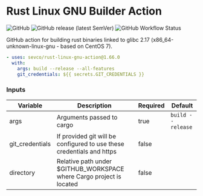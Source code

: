 Rust Linux GNU Builder Action
========================

![GitHub](https://img.shields.io/github/license/sevco/rust-linux-gnu-action)
![GitHub release (latest SemVer)](https://img.shields.io/github/v/release/sevco/rust-linux-gnu-action)
![GitHub Workflow Status](https://img.shields.io/github/workflow/status/sevco/rust-linux-gnu-action/CI)

GitHub action for building rust binaries linked to glibc 2.17 (x86_64-unknown-linux-gnu - based on CentOS 7).

```yaml
- uses: sevco/rust-linux-gnu-action@1.66.0
  with:
    args: build --release --all-features
    git_credentials: ${{ secrets.GIT_CREDENTIALS }}
```
### Inputs
| Variable | Description | Required | Default |
|----------|-------------|----------|---------|
| args     | Arguments passed to cargo | true | `build --release` | 
| git_credentials | If provided git will be configured to use these credentials and https | false | |
| directory | Relative path under $GITHUB_WORKSPACE where Cargo project is located | false | |
